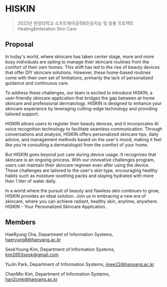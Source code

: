 # HISKIN
> 2023년 한양대학교 소프트웨어공학&인공지능 및 응용 프로젝트 
> Healing&Interation Skin Care

## Proposal

In today's world, where skincare has taken center stage, more and more busy individuals are opting to manage their skincare routines from the comfort of their own homes. This shift has led to the rise of beauty devices that offer DIY skincare solutions. However, these home-based routines come with their own set of limitations, primarily the lack of personalized guidance and continuous care.

To address these challenges, our team is excited to introduce HISKIN, a user-friendly skincare application that bridges the gap between at-home skincare and professional dermatology. HISKIN is designed to enhance your skincare experience by leveraging cutting-edge technology and providing tailored support.

HISKIN allows users to register their beauty devices, and it incorporates AI voice recognition technology to facilitate seamless communication. Through conversations and analysis, HISKIN offers personalized skincare tips, daily advice, and management methods based on the user's mood, making it feel like you're consulting a dermatologist from the comfort of your home.

But HISKIN goes beyond just care during device usage. It recognizes that skincare is an ongoing process. With our innovative challenges program, users can maintain their skincare regimen even after using the device. These challenges are tailored to the user's skin type, encouraging healthy habits such as moisture-soothing packs and staying hydrated with more than 1 liter of water daily.

In a world where the pursuit of beauty and flawless skin continues to grow, HISKIN provides an ideal solution. Join us in embracing a new era of skincare, where you can achieve radiant, healthy skin, anytime, anywhere. HISKIN - Your Personalized Skincare Application.

## Members
HaeRyung Cha, Department of Information Systems, haeryung8@hanyang.ac.kr

SeokYoung Kim, Department of Information Systems, kim2653seok@gmail.com

YuJin Park, Department of Information Systems, jinee22@hanyang.ac.kr

ChanMin Kim, Department of Information Systems, han2cmk@hanyang.ac.kr
